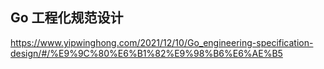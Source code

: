 ## Go 工程化规范设计

https://www.yipwinghong.com/2021/12/10/Go_engineering-specification-design/#/%E9%9C%80%E6%B1%82%E9%98%B6%E6%AE%B5

